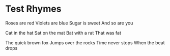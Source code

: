 # Test Rhymes

Roses are red
Violets are blue
Sugar is sweet
And so are you

Cat in the hat
Sat on the mat
Bat with a rat
That was fat

The quick brown fox
Jumps over the rocks
Time never stops
When the beat drops